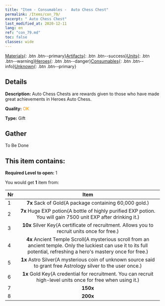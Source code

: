 ```yaml
---
title: "Item - Consumables -  Auto Chess Chest"
permalink: /Items/con_79/
excerpt: " Auto Chess Chest"
last_modified_at: 2020-12-11
lang: en
ref: "con_79.md"
toc: false
classes: wide
---
```

 [Materials](/Items/){: .btn .btn--primary}[Artifacts](/Items/Artifacts/){: .btn .btn--success}[Units](/Items/Units/){: .btn .btn--warning}[Heroes](/Items/Heroes/){: .btn .btn--danger}[Consumables](/Items/Consumables/){: .btn .btn--info}[Unknown](/Items/Unknown/){: .btn .btn--primary}

## Details
 **Description:** Auto Chess Chests are rewards given to those who have made great achievements in Heroes Auto Chess.

 **Quality:** <span style="color: #FF8C00">OK</span>

 **Type:** Gift

## Gather

  To Be Done

## This item contains:

 **Required Level to open:** 1

 You would get **1** item  from:

  | Nr |      Item    |
  |:---|:------------:|
  | 1 |  **7x** Sack of Gold(A package containing 60,000 gold.) | 
  | 2 |  **7x** Huge EXP potion(A bottle of highly purified EXP potion. You will gain 7500 unit EXP after drinking it.) | 
  | 3 |  **10x** Silver Key(A certificate of recruitment. Allows you to recruit units once for free.) | 
  | 4 |  **4x** Ancient Temple Scroll(A mysterious scroll from an ancient temple. Only the luckiest can use it to its full potential, refreshing a hero's mastery once for free.) | 
  | 5 |  **1x** Astro Silver(A mysterious coin of unknown source said to grant free Astrology silver to the user once.) | 
  | 6 |  **1x** Gold Key(A credential for recruitment. You can recruit high-level units once for free when using it.) | 
  | 7 |  **150x** <i class="fas fa-gem"/> | 
  | 8 |  **200x** <i class="fas fa-gem"/> | 
